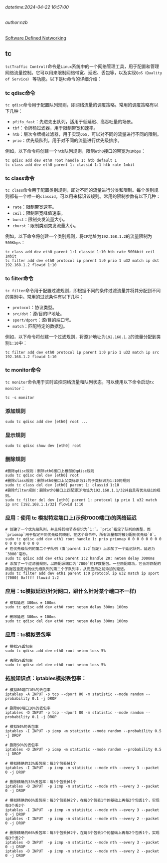 ###### datetime:2024-04-22 16:57:00

###### author:nzb

[Software Defined Networking](https://tonydeng.github.io/sdn-handbook/)

## tc

`tc(Traffic Control)`命令是`Linux`系统中的一个网络管理工具，用于配置和管理网络流量控制。它可以用来限制网络带宽、延迟、丢包等，以及实现`QoS（Quality of Service）`
等功能。以下是tc命令的详细介绍：

### tc qdisc命令

`tc qdisc`命令用于配置队列规则，即网络流量的调度策略。常用的调度策略有以下几种：

- `pfifo_fast`：先进先出队列，适用于低延迟、高吞吐量的场景。
- `tbf`：令牌桶过滤器，用于限制带宽和速率。
- `htb`：层次令牌桶过滤器，用于实现`QoS`，可以对不同的流量进行不同的限制。
- `prio`：优先级队列，用于对不同的流量进行优先级排序。

例如，以下命令将创建一个`htb`队列规则，限制`eth0`接口的带宽为`1Mbps`：

```shell
tc qdisc add dev eth0 root handle 1: htb default 1
tc class add dev eth0 parent 1: classid 1:1 htb rate 1mbit
```

### tc class命令

`tc class`命令用于配置类别规则，即对不同的流量进行分类和限制。每个类别规则都有一个唯一的`classid`，可以用来标识该规则。常用的限制参数有以下几种：

- `rate`：限制带宽速率。
- `ceil`：限制带宽峰值速率。
- `burst`：限制突发流量大小。
- `cburst`：限制类别突发流量大小。

例如，以下命令将创建一个类别规则，将`IP`地址为`192.168.1.2`的流量限制为`500Kbps`：

```shell
tc class add dev eth0 parent 1:1 classid 1:10 htb rate 500kbit ceil 1mbit
tc filter add dev eth0 protocol ip parent 1:0 prio 1 u32 match ip dst 192.168.1.2 flowid 1:10
```

### tc filter命令

`tc filter`命令用于配置过滤规则，即根据不同的条件过滤流量并将其分配到不同的类别中。常用的过滤条件有以下几种：

- `protocol`：协议类型。
- `src/dst`：源/目的IP地址。
- `sport/dport`：源/目的端口号。
- `match`：匹配特定的数据包。

例如，以下命令将创建一个过滤规则，将源`IP`地址为`192.168.1.2`的流量分配到类别`1:10`中：

```shell
tc filter add dev eth0 protocol ip parent 1:0 prio 1 u32 match ip src 192.168.1.2 flowid 1:10
```

### tc monitor命令

`tc monitor`命令用于实时监控网络流量和队列状态。可以使用以下命令启动`tc monitor`：

```shell
tc -s monitor
```

### 添加规则

```shell
sudo tc qdisc add dev [eth0] root ...
```

### 显示规则

```shell
sudo tc qdisc show dev [eth0] root
```

### 删除规则

```shell
#删除qdisc规则：删除eth0接口上根部的qdisc规则
sudo tc qdisc del dev [eth0] root
#删除class规则：删除eth0接口上父类标识为1:的子类标识为1:10的规则
sudo tc class del dev [eth0] parent 1: classid 1:10
#删除filter规则：删除eth0接口上匹配源IP地址为192.168.1.1/32并且具有优先级1的规则。
sudo tc filter del dev [eth0] parent 1: protocol ip prio 1 u32 match ip src [192.168.1.1/32] flowid 1:10
```

### 应用：使用 tc 模拟特定端口上(示例7000端口)的网络延迟

```shell
# 创建了一个优先级队列，并且将其根节点标识为`1:`。`prio`指定了队列的类型，而`priomap`用于指定不同优先级的映射。在这个命令中，所有流量都将被分配到优先级`0`。
sudo tc qdisc add dev eth1 root handle 1: prio priomap 0 0 0 0 0 0 0 0 0 0 0 0 0 0 0 0
# 在优先级队列的第二个子队列（由`parent 1:2`指定）上添加了一个延迟队列。延迟为`3000`毫秒。
sudo tc qdisc add dev eth1 parent 1:2 handle 20: netem delay 3000ms
# 添加了一个过滤器规则，以匹配源端口为`7000`的IP数据包。一旦匹配成功，它会将匹配的数据包重定向到优先级队列的第二个子队列中，从而应用之前添加的延迟。
sudo tc filter add dev eth1 parent 1:0 protocol ip u32 match ip sport [7000] 0xffff flowid 1:2
```

### 应用：tc模拟延迟(针对网口，跟什么针对某个端口不一样)

```shell
# 模拟延迟 300ms ± 100ms
sudo tc qdisc add dev eth0 root netem delay 300ms 100ms

# 删除延迟 300ms ± 100ms
sudo tc qdisc del dev eth0 root netem delay 300ms 100ms
```

### 应用：tc模拟丢包率

```shell
# 模拟5%丢包率
sudo tc qdisc add dev eth0 root netem loss 5%

# 去除5%丢包率
sudo tc qdisc del dev eth0 root netem loss 5%
```

### 拓展知识点：iptables模拟丢包率：

```shell
# 模拟80端口10%的丢包率
iptables -A INPUT -p tcp --dport 80 -m statistic --mode random --probability 0.1 -j DROP

# 删除80端口10%的丢包率
iptables -D INPUT -p tcp --dport 80 -m statistic --mode random --probability 0.1 -j DROP

# 模拟50%的丢包率
iptables -I INPUT -p icmp -m statistic --mode random --probability 0.5 -j DROP

# 删除50%的丢包率
iptables -D INPUT -p icmp -m statistic --mode random --probability 0.5 -j DROP

# 模拟精确的33%丢包率：每3个包丢掉1个
iptables -I INPUT  -p icmp -m statistic --mode nth --every 3 --packet 0 -j DROP

# 删除精确的33%丢包率：每3个包丢掉1个
iptables -D INPUT  -p icmp -m statistic --mode nth --every 3 --packet 0 -j DROP

# 模拟精确的66%丢包率：每3个包丢掉2个，在每3个包丢1个的基础上再每2个包丢1个，实现每3个丢2个
iptables -I INPUT  -p icmp -m statistic --mode nth --every 3 --packet 0 -j DROP
iptables -I INPUT  -p icmp -m statistic --mode nth --every 2 --packet 0 -j DROP

# 删除精确的66%丢包率：每3个包丢掉2个，在每3个包丢1个的基础上再每2个包丢1个，实现每3个丢2个
iptables -D INPUT  -p icmp -m statistic --mode nth --every 3 --packet 0 -j DROP
iptables -D INPUT  -p icmp -m statistic --mode nth --every 2 --packet 0 -j DROP
```





















